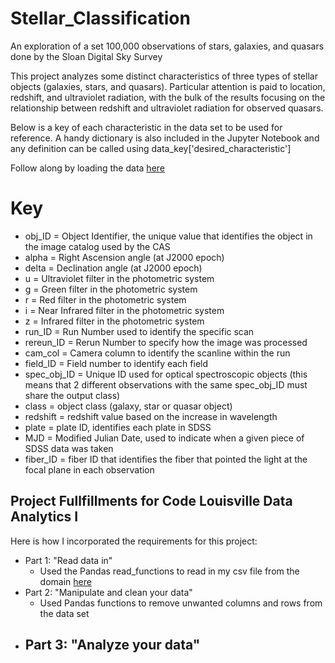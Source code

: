 # Stellar_Classification
An exploration of a set 100,000 observations of stars, galaxies, and quasars done by the Sloan Digital Sky Survey

This project analyzes some distinct characteristics of three types of stellar objects (galaxies, stars, and quasars). Particular attention is paid to location, redshift, and ultraviolet radiation, with the bulk of the results focusing on the relationship between redshift and ultraviolet radiation for observed quasars.

Below is a key of each characteristic in the data set to be used for reference. A handy dictionary is also included in the Jupyter Notebook and any definition can be called using data_key['desired_characteristic'] 

Follow along by loading the data [here](https://www.kaggle.com/datasets/fedesoriano/stellar-classification-dataset-sdss17?resource=download)

# Key 
* obj_ID = Object Identifier, the unique value that identifies the object in the image catalog used by the CAS
* alpha = Right Ascension angle (at J2000 epoch)
* delta = Declination angle (at J2000 epoch)
* u = Ultraviolet filter in the photometric system
* g = Green filter in the photometric system
* r = Red filter in the photometric system
* i = Near Infrared filter in the photometric system
* z = Infrared filter in the photometric system
* run_ID = Run Number used to identify the specific scan
* rereun_ID = Rerun Number to specify how the image was processed
* cam_col = Camera column to identify the scanline within the run
* field_ID = Field number to identify each field
* spec_obj_ID = Unique ID used for optical spectroscopic objects (this means that 2 different observations with the same spec_obj_ID must share the output class)
* class = object class (galaxy, star or quasar object)
* redshift = redshift value based on the increase in wavelength
* plate = plate ID, identifies each plate in SDSS
* MJD = Modified Julian Date, used to indicate when a given piece of SDSS data was taken
* fiber_ID = fiber ID that identifies the fiber that pointed the light at the focal plane in each observation


## Project Fullfillments for Code Louisville Data Analytics I
Here is how I incorporated the requirements for this project:

* Part 1: "Read data in"
  - Used the Pandas read_functions to read in my csv file from the domain [here](https://www.kaggle.com/datasets/fedesoriano/stellar-classification-dataset-sdss17?resource=download)
* Part 2: "Manipulate and clean your data"
  - Used Pandas functions to remove unwanted columns and rows from the data set
* Part 3: "Analyze your data"
  - 
